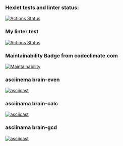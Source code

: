 ### Hexlet tests and linter status:
[![Actions Status](https://github.com/mvlasov1977/python-project-lvl1/workflows/hexlet-check/badge.svg)](https://github.com/mvlasov1977/python-project-lvl1/actions)

### My linter test
[![Actions Status](https://github.com/mvlasov1977/python-project-lvl1/workflows/linter-check/badge.svg)](https://github.com//mvlasov1977/python-project-lvl1/actions)

### Maintainability Badge from codeclimate.com
[![Maintainability](https://api.codeclimate.com/v1/badges/eb38e8d8a22cf7042907/maintainability)](https://codeclimate.com/github/mvlasov1977/python-project-lvl1/maintainability)

### asciinema brain-even
[![asciicast](https://asciinema.org/a/8vcwCnX4KtxKx8vXgXfG83L8i.svg)](https://asciinema.org/a/8vcwCnX4KtxKx8vXgXfG83L8i)

### asciinama brain-calc
[![asciicast](https://asciinema.org/a/8vcwCnX4KtxKx8vXgXfG83L8i.svg)](https://asciinema.org/a/8vcwCnX4KtxKx8vXgXfG83L8i)

### asciinama brain-gcd
[![asciicast](https://asciinema.org/a/JVsslNEL1raVCX0AOz6IbaWak.svg)](https://asciinema.org/a/JVsslNEL1raVCX0AOz6IbaWak)
